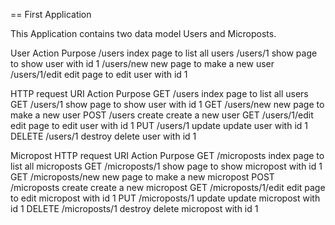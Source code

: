 == First Application

This Application contains two data model Users and Microposts.

User			Action	Purpose
/users			index	page to list all users
/users/1		show	page to show user with id 1
/users/new		new		page to make a new user
/users/1/edit	edit	page to edit user with id 1

HTTP request	URI				Action		Purpose
GET				/users			index		page to list all users
GET				/users/1		show		page to show user with id 1
GET				/users/new		new			page to make a new user
POST			/users			create		create a new user
GET				/users/1/edit	edit		page to edit user with id 1
PUT				/users/1		update		update user with id 1
DELETE			/users/1		destroy		delete user with id 1


Micropost
HTTP request	URI					Action	Purpose
GET				/microposts			index	page to list all microposts
GET				/microposts/1		show	page to show micropost with id 1
GET				/microposts/new		new		page to make a new micropost
POST			/microposts			create	create a new micropost
GET				/microposts/1/edit	edit	page to edit micropost with id 1
PUT				/microposts/1		update	update micropost with id 1
DELETE			/microposts/1		destroy	delete micropost with id 1
